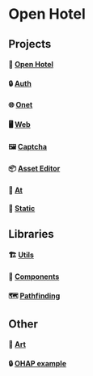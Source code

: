 # Open Hotel

## Projects
#### 🏨 [Open Hotel](https://github.com/openhotel/openhotel) 
#### 🔒 [Auth](https://github.com/openhotel/auth)
#### 🌐 [Onet](https://github.com/openhotel/onet)
#### 🖥️ [Web](https://github.com/openhotel/web) 
#### 🖼️ [Captcha](https://github.com/openhotel/captcha)
#### 📦 [Asset Editor](https://github.com/openhotel/asset-editor)
#### 🦋 [At](https://github.com/openhotel/at)
#### 📜 [Static](https://github.com/openhotel/static)

## Libraries
#### 🏗️ [Utils](https://github.com/openhotel/utils)
#### 💾 [Components](https://github.com/openhotel/components)
#### 🗺️ [Pathfinding](https://github.com/openhotel/pathfinding)

## Other
#### 🎨 [Art](https://github.com/openhotel/art)
#### 🔒 [OHAP example](https://github.com/openhotel/auth-example)

